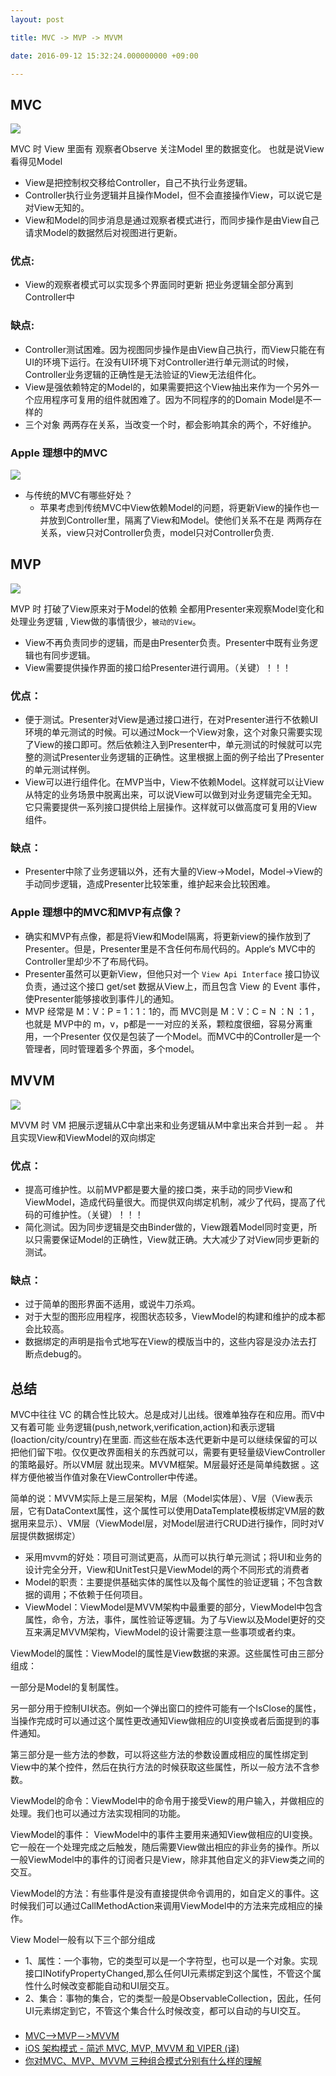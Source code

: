 ```yaml
---
layout: post

title: MVC -> MVP -> MVVM 

date: 2016-09-12 15:32:24.000000000 +09:00

---
```


## MVC

![](/assets/images/93c3aeab-92c0-4cc0-8344-969b668fe76b.png)

MVC 时 View 里面有 观察者Observe 关注Model 里的数据变化。 也就是说View看得见Model

- View是把控制权交移给Controller，自己不执行业务逻辑。
- Controller执行业务逻辑并且操作Model，但不会直接操作View，可以说它是对View无知的。
- View和Model的同步消息是通过观察者模式进行，而同步操作是由View自己请求Model的数据然后对视图进行更新。

### 优点: 

+ View的观察者模式可以实现多个界面同时更新   把业务逻辑全部分离到Controller中

### 缺点:

+ Controller测试困难。因为视图同步操作是由View自己执行，而View只能在有UI的环境下运行。在没有UI环境下对Controller进行单元测试的时候，Controller业务逻辑的正确性是无法验证的View无法组件化。
+ View是强依赖特定的Model的，如果需要把这个View抽出来作为一个另外一个应用程序可复用的组件就困难了。因为不同程序的的Domain Model是不一样的
+ 三个对象 两两存在关系，当改变一个时，都会影响其余的两个，不好维护。

### Apple 理想中的MVC

![](/assets/images/8d779f6a-265b-43c3-90be-dc9997b9963d.png)


+ 与传统的MVC有哪些好处？
	+ 苹果考虑到传统MVC中View依赖Model的问题，将更新View的操作也一并放到Controller里，隔离了View和Model。使他们关系不在是 两两存在关系，view只对Controller负责，model只对Controller负责.


## MVP

![](/assets/images/d8ad72b3-f150-4988-af6f-0db785c40793.png)

MVP 时 打破了View原来对于Model的依赖 全都用Presenter来观察Model变化和处理业务逻辑 , View做的事情很少，`被动的View`。

- View不再负责同步的逻辑，而是由Presenter负责。Presenter中既有业务逻辑也有同步逻辑。
- View需要提供操作界面的接口给Presenter进行调用。（关键）！！！

### 优点：

- 便于测试。Presenter对View是通过接口进行，在对Presenter进行不依赖UI环境的单元测试的时候。可以通过Mock一个View对象，这个对象只需要实现了View的接口即可。然后依赖注入到Presenter中，单元测试的时候就可以完整的测试Presenter业务逻辑的正确性。这里根据上面的例子给出了Presenter的单元测试样例。
- View可以进行组件化。在MVP当中，View不依赖Model。这样就可以让View从特定的业务场景中脱离出来，可以说View可以做到对业务逻辑完全无知。它只需要提供一系列接口提供给上层操作。这样就可以做高度可复用的View组件。

### 缺点：

- Presenter中除了业务逻辑以外，还有大量的View->Model，Model->View的手动同步逻辑，造成Presenter比较笨重，维护起来会比较困难。

### Apple 理想中的MVC和MVP有点像？

+ 确实和MVP有点像，都是将View和Model隔离，将更新view的操作放到了Presenter。但是，Presenter里是不含任何布局代码的。Apple‘s MVC中的Controller里却少不了布局代码。
+ Presenter虽然可以更新View，但他只对一个 `View Api Interface` 接口协议负责，通过这个接口 get/set 数据从View上，而且包含 View 的 Event 事件，使Presenter能够接收到事件儿的通知。
+ MVP 经常是 M：V：P = 1：1：1的，而 MVC则是 M：V：C = N ：N ：1 ，也就是 MVP中的 m，v，p都是一一对应的关系，颗粒度很细，容易分离重用，一个Presenter 仅仅是包装了一个Model。而MVC中的Controller是一个管理者，同时管理着多个界面，多个model。


## MVVM

![](/assets/images/1b8ff549-4fa4-489a-adf3-e8ba52e6bb96.png)

MVVM 时 VM 把展示逻辑从C中拿出来和业务逻辑从M中拿出来合并到一起 。 并且实现View和ViewModel的双向绑定

### 优点：

- 提高可维护性。以前MVP都是要大量的接口类，来手动的同步View和ViewModel，造成代码量很大。而提供双向绑定机制，减少了代码，提高了代码的可维护性。（关键）！！！
- 简化测试。因为同步逻辑是交由Binder做的，View跟着Model同时变更，所以只需要保证Model的正确性，View就正确。大大减少了对View同步更新的测试。

### 缺点：

- 过于简单的图形界面不适用，或说牛刀杀鸡。
- 对于大型的图形应用程序，视图状态较多，ViewModel的构建和维护的成本都会比较高。
- 数据绑定的声明是指令式地写在View的模版当中的，这些内容是没办法去打断点debug的。


## 总结
MVC中往往 VC 的耦合性比较大。总是成对儿出线。很难单独存在和应用。而V中又有着可能 业务逻辑(push,network,verification,action)和表示逻辑(loaction/city/country)在里面. 而这些在版本迭代更新中是可以继续保留的可以把他们留下啦。仅仅更改界面相关的东西就可以，需要有更轻量级ViewController的策略最好。所以VM层 就出现来。MVVM框架。M层最好还是简单纯数据 。这样方便他被当作值对象在ViewController中传递。

简单的说：MVVM实际上是三层架构，M层（Model实体层）、V层（View表示层，它有DataContext属性，这个属性可以使用DataTemplate模板绑定VM层的数据用来显示）、VM层（ViewModel层，对Model层进行CRUD进行操作，同时对V层提供数据绑定）


- 采用mvvm的好处：项目可测试更高，从而可以执行单元测试；将UI和业务的设计完全分开，View和UnitTest只是ViewModel的两个不同形式的消费者
- Model的职责：主要提供基础实体的属性以及每个属性的验证逻辑；不包含数据的调用；不依赖于任何项目。
- ViewModel：ViewModel是MVVM架构中最重要的部分，ViewModel中包含属性，命令，方法，事件，属性验证等逻辑。为了与View以及Model更好的交互来满足MVVM架构，ViewModel的设计需要注意一些事项或者约束。

ViewModel的属性：ViewModel的属性是View数据的来源。这些属性可由三部分组成：

一部分是Model的复制属性。

另一部分用于控制UI状态。例如一个弹出窗口的控件可能有一个IsClose的属性，当操作完成时可以通过这个属性更改通知View做相应的UI变换或者后面提到的事件通知。

第三部分是一些方法的参数，可以将这些方法的参数设置成相应的属性绑定到View中的某个控件，然后在执行方法的时候获取这些属性，所以一般方法不含参数。

ViewModel的命令：ViewModel中的命令用于接受View的用户输入，并做相应的处理。我们也可以通过方法实现相同的功能。

ViewModel的事件： ViewModel中的事件主要用来通知View做相应的UI变换。它一般在一个处理完成之后触发，随后需要View做出相应的非业务的操作。所以一般ViewModel中的事件的订阅者只是View，除非其他自定义的非View类之间的交互。

ViewModel的方法：有些事件是没有直接提供命令调用的，如自定义的事件。这时候我们可以通过CallMethodAction来调用ViewModel中的方法来完成相应的操作。

View Model一般有以下三个部分组成

+ 1、属性：一个事物，它的类型可以是一个字符型，也可以是一个对象。实现接口INotifyPropertyChanged,那么任何UI元素绑定到这个属性，不管这个属性什么时候改变都能自动和UI层交互。
+ 2、集合：事物的集合，它的类型一般是ObservableCollection，因此，任何UI元素绑定到它，不管这个集合什么时候改变，都可以自动的与UI交互。
　　
　　
+ [MVC—>MVP－>MVVM](https://github.com/livoras/blog/issues/11)
+ [iOS 架构模式 - 简述 MVC, MVP, MVVM 和 VIPER (译)](https://blog.coding.net/blog/ios-architecture-patterns)
+ [你对MVC、MVP、MVVM 三种组合模式分别有什么样的理解](https://www.zhihu.com/question/20148405)
